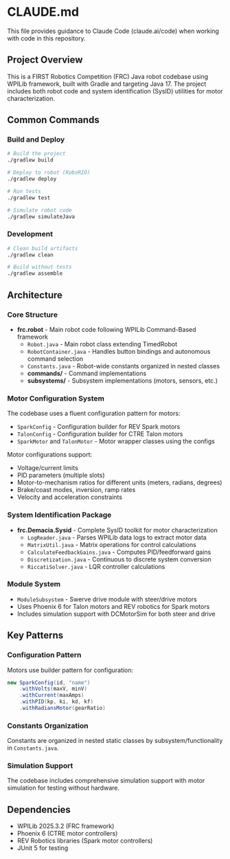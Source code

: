 # CLAUDE.md

This file provides guidance to Claude Code (claude.ai/code) when working with code in this repository.

## Project Overview

This is a FIRST Robotics Competition (FRC) Java robot codebase using WPILib framework, built with Gradle and targeting Java 17. The project includes both robot code and system identification (SysID) utilities for motor characterization.

## Common Commands

### Build and Deploy
```bash
# Build the project
./gradlew build

# Deploy to robot (RoboRIO)
./gradlew deploy

# Run tests
./gradlew test

# Simulate robot code
./gradlew simulateJava
```

### Development
```bash
# Clean build artifacts
./gradlew clean

# Build without tests
./gradlew assemble
```

## Architecture

### Core Structure
- **frc.robot** - Main robot code following WPILib Command-Based framework
  - `Robot.java` - Main robot class extending TimedRobot
  - `RobotContainer.java` - Handles button bindings and autonomous command selection
  - `Constants.java` - Robot-wide constants organized in nested classes
  - **commands/** - Command implementations
  - **subsystems/** - Subsystem implementations (motors, sensors, etc.)

### Motor Configuration System
The codebase uses a fluent configuration pattern for motors:
- `SparkConfig` - Configuration builder for REV Spark motors
- `TalonConfig` - Configuration builder for CTRE Talon motors  
- `SparkMotor` and `TalonMotor` - Motor wrapper classes using the configs

Motor configurations support:
- Voltage/current limits
- PID parameters (multiple slots)
- Motor-to-mechanism ratios for different units (meters, radians, degrees)
- Brake/coast modes, inversion, ramp rates
- Velocity and acceleration constraints

### System Identification Package
- **frc.Demacia.Sysid** - Complete SysID toolkit for motor characterization
  - `LogReader.java` - Parses WPILib data logs to extract motor data
  - `MatrixUtil.java` - Matrix operations for control calculations
  - `CalculateFeedbackGains.java` - Computes PID/feedforward gains
  - `Discretization.java` - Continuous to discrete system conversion
  - `RiccatiSolver.java` - LQR controller calculations

### Module System
- `ModuleSubsystem` - Swerve drive module with steer/drive motors
- Uses Phoenix 6 for Talon motors and REV robotics for Spark motors
- Includes simulation support with DCMotorSim for both steer and drive

## Key Patterns

### Configuration Pattern
Motors use builder pattern for configuration:
```java
new SparkConfig(id, "name")
    .withVolts(maxV, minV)
    .withCurrent(maxAmps)
    .withPID(kp, ki, kd, kf)
    .withRadiansMotor(gearRatio)
```

### Constants Organization
Constants are organized in nested static classes by subsystem/functionality in `Constants.java`.

### Simulation Support
The codebase includes comprehensive simulation support with motor simulation for testing without hardware.

## Dependencies
- WPILib 2025.3.2 (FRC framework)
- Phoenix 6 (CTRE motor controllers)
- REV Robotics libraries (Spark motor controllers)
- JUnit 5 for testing